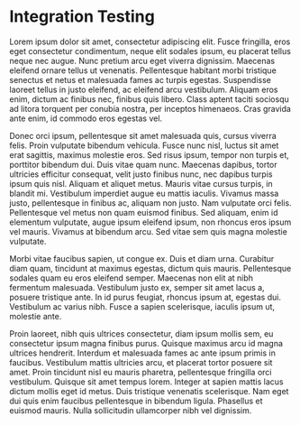 # Integration Testing

Lorem ipsum dolor sit amet, consectetur adipiscing elit. Fusce fringilla, eros eget consectetur condimentum, neque elit
sodales ipsum, eu placerat tellus neque nec augue. Nunc pretium arcu eget viverra dignissim. Maecenas eleifend ornare
tellus ut venenatis. Pellentesque habitant morbi tristique senectus et netus et malesuada fames ac turpis egestas.
Suspendisse laoreet tellus in justo eleifend, ac eleifend arcu vestibulum. Aliquam eros enim, dictum ac finibus nec,
finibus quis libero. Class aptent taciti sociosqu ad litora torquent per conubia nostra, per inceptos himenaeos. Cras
gravida ante enim, id commodo eros egestas vel.

Donec orci ipsum, pellentesque sit amet malesuada quis, cursus viverra felis. Proin vulputate bibendum vehicula. Fusce
nunc nisl, luctus sit amet erat sagittis, maximus molestie eros. Sed risus ipsum, tempor non turpis et, porttitor
bibendum dui. Duis vitae quam nunc. Maecenas dapibus, tortor ultricies efficitur consequat, velit justo finibus nunc,
nec dapibus turpis ipsum quis nisl. Aliquam et aliquet metus. Mauris vitae cursus turpis, in blandit mi. Vestibulum
imperdiet augue eu mattis iaculis. Vivamus massa justo, pellentesque in finibus ac, aliquam non justo. Nam vulputate
orci felis. Pellentesque vel metus non quam euismod finibus. Sed aliquam, enim id elementum vulputate, augue ipsum
eleifend ipsum, non rhoncus eros ipsum vel mauris. Vivamus at bibendum arcu. Sed vitae sem quis magna molestie
vulputate.

Morbi vitae faucibus sapien, ut congue ex. Duis et diam urna. Curabitur diam quam, tincidunt at maximus egestas, dictum
quis mauris. Pellentesque sodales quam eu eros eleifend semper. Maecenas non elit at nibh fermentum malesuada.
Vestibulum justo ex, semper sit amet lacus a, posuere tristique ante. In id purus feugiat, rhoncus ipsum at, egestas
dui. Vestibulum ac varius nibh. Fusce a sapien scelerisque, iaculis ipsum ut, molestie ante.

Proin laoreet, nibh quis ultrices consectetur, diam ipsum mollis sem, eu consectetur ipsum magna finibus purus. Quisque
maximus arcu id magna ultrices hendrerit. Interdum et malesuada fames ac ante ipsum primis in faucibus. Vestibulum
mattis ultricies arcu, et placerat tortor posuere sit amet. Proin tincidunt nisl eu mauris pharetra, pellentesque
fringilla orci vestibulum. Quisque sit amet tempus lorem. Integer at sapien mattis lacus dictum mollis eget id metus.
Duis tristique venenatis scelerisque. Nam eget dui quis enim faucibus pellentesque in bibendum ligula. Phasellus et
euismod mauris. Nulla sollicitudin ullamcorper nibh vel dignissim.
